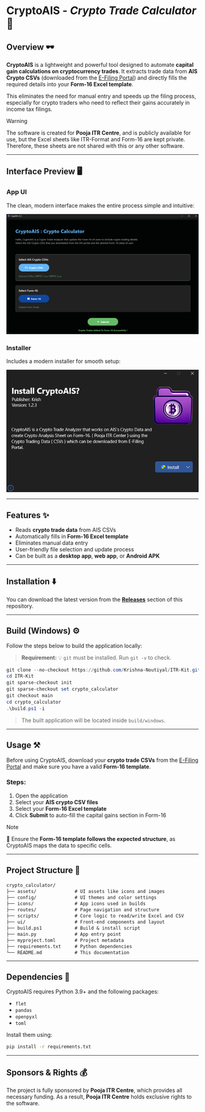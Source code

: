 # CryptoAIS - *Crypto Trade Calculator* 🧮

## Overview 🕶️

**CryptoAIS** is a lightweight and powerful tool designed to automate **capital gain calculations on cryptocurrency trades**. It extracts trade data from **AIS Crypto CSVs** (downloaded from the [E-Filing Portal](https://eportal.incometax.gov.in/)) and directly fills the required details into your **Form-16 Excel template**.

This eliminates the need for manual entry and speeds up the filing process, especially for crypto traders who need to reflect their gains accurately in income tax filings.

> [!WARNING]
The software is created for **Pooja ITR Centre**, and is publicly available for use, but the Excel sheets like ITR-Format and Form-16 are kept private. Therefore, these sheets are not shared with this or any other software.

---

## Interface Preview 🖥️

### App UI

The clean, modern interface makes the entire process simple and intuitive:

![CryptoAIS Interface](./assets/interface.png)

### Installer

Includes a modern installer for smooth setup:

![Installing CryptoAIS](./assets/installer.png)

---

## Features ✨

* Reads **crypto trade data** from AIS CSVs
* Automatically fills in **Form-16 Excel template**
* Eliminates manual data entry
* User-friendly file selection and update process
* Can be built as a **desktop app**, **web app**, or **Android APK**

---

## Installation ⬇️

You can download the latest version from the **[Releases](../../releases)** section of this repository.

---

## Build (Windows) ⚙️

Follow the steps below to build the application locally:

> **Requirement:** 💡
> `git` must be installed. Run `git -v` to check.

```powershell
git clone --no-checkout https://github.com/Krishna-Noutiyal/ITR-Kit.git
cd ITR-Kit
git sparse-checkout init
git sparse-checkout set crypto_calculator
git checkout main
cd crypto_calculator
.\build.ps1 -i
```

> The built application will be located inside `build/windows`.

---

## Usage ⚒️

Before using CryptoAIS, download your **crypto trade CSVs** from the [E-Filing Portal](https://eportal.incometax.gov.in/) and make sure you have a valid **Form-16 template**.

### Steps:

1. Open the application
2. Select your **AIS crypto CSV files**
3. Select your **Form-16 Excel template**
4. Click **Submit** to auto-fill the capital gains section in Form-16

> [!NOTE]
> 📝 Ensure the **Form-16 template follows the expected structure**, as CryptoAIS maps the data to specific cells.

---

## Project Structure 📁

```text
crypto_calculator/
├── assets/              # UI assets like icons and images
├── config/              # UI themes and color settings
├── icons/               # App icons used in builds
├── routes/              # Page navigation and structure
├── scripts/             # Core logic to read/write Excel and CSV
├── ui/                  # Front-end components and layout
├── build.ps1            # Build & install script
├── main.py              # App entry point
├── myproject.toml       # Project metadata
├── requirements.txt     # Python dependencies
└── README.md            # This documentation
```

---

## Dependencies 🚴

CryptoAIS requires Python 3.9+ and the following packages:

* `flet`
* `pandas`
* `openpyxl`
* `toml`

Install them using:

```bash
pip install -r requirements.txt
```

---

## Sponsors & Rights 💰

The project is fully sponsored by **Pooja ITR Centre**, which provides all necessary funding. As a result, **Pooja ITR Centre** holds exclusive rights to the software.
